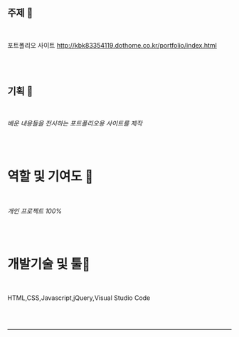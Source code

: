 # 


## 주제 🧡

<br/>

포트폴리오 사이트
http://kbk83354119.dothome.co.kr/portfolio/index.html

<br/> <br/>

## 기획 💛

 <br/>

_배운 내용들을 전시하는 포트폴리오용 사이트를 제작_

<br/> <br/>

# 역할 및 기여도 💚

 <br/>
 
 _개인 프로젝트 100%_
 
 <br/> <br/>
 
 # 개발기술 및 툴💙
 
 <br/>
 
 HTML,CSS,Javascript,jQuery,Visual Studio Code
 
 <br/> <br/>
 
---------------------------------------
